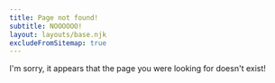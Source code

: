 ```yaml
---
title: Page not found!
subtitle: NOOOOOO!
layout: layouts/base.njk
excludeFromSitemap: true
---
```


I'm sorry, it appears that the page you were looking for doesn't exist!
